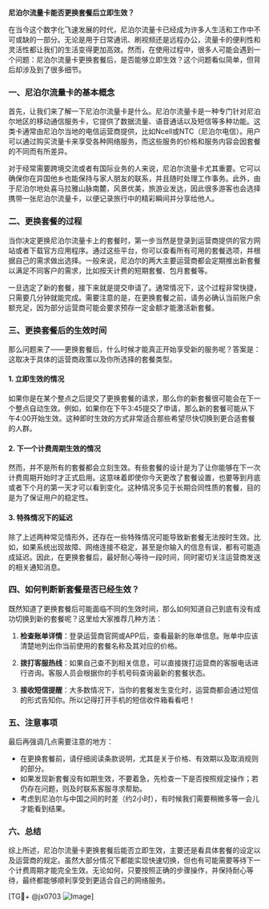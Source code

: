 **尼泊尔流量卡能否更换套餐后立即生效？**

在当今这个数字化飞速发展的时代，尼泊尔流量卡已经成为许多人生活和工作中不可或缺的一部分。无论是用于日常通讯、刷视频还是远程办公，流量卡的便利性和灵活性都让我们的生活变得更加高效。然而，在使用过程中，很多人可能会遇到一个问题：尼泊尔流量卡更换套餐后，是否能够立即生效？这个问题看似简单，但背后却涉及到了很多细节。

### 一、尼泊尔流量卡的基本概念

首先，让我们来了解一下尼泊尔流量卡是什么。尼泊尔流量卡是一种专门针对尼泊尔地区的移动通信服务卡，它提供了数据流量、语音通话以及短信等多种功能。这类卡通常由尼泊尔当地的电信运营商提供，比如Ncell或NTC（尼泊尔电信）。用户可以通过购买流量卡来享受各种网络服务，而这些服务的价格和服务内容会因套餐的不同而有所差异。

对于经常需要跨境交流或者有国际业务的人来说，尼泊尔流量卡尤其重要。它可以确保你在异国他乡也能保持与家人朋友的联系，并且随时处理工作事务。此外，由于尼泊尔地处喜马拉雅山脉南麓，风景优美，旅游业发达，因此很多游客也会选择携带一张尼泊尔流量卡，以便记录旅行中的精彩瞬间并分享给他人。

### 二、更换套餐的过程

当你决定更换尼泊尔流量卡上的套餐时，第一步当然是登录到运营商提供的官方网站或者下载官方应用程序。通过这些平台，你可以查看所有可用的套餐选项，并根据自己的需求做出选择。一般来说，尼泊尔的两大主要运营商都会定期推出新套餐以满足不同客户的需求，比如按天计费的短期套餐、包月套餐等。

一旦选定了新的套餐，接下来就是提交申请了。通常情况下，这个过程非常快捷，只需要几分钟就能完成。需要注意的是，在更换套餐之前，请务必确认当前账户余额充足，因为部分运营商可能会要求预存一定金额才能激活新套餐。

### 三、更换套餐后的生效时间

那么问题来了——更换套餐后，什么时候才能真正开始享受新的服务呢？答案是：这取决于具体的运营商政策以及你所选择的套餐类型。

#### 1. 立即生效的情况
如果你是在某个整点之后提交了更换套餐的请求，那么你的新套餐很可能会在下一个整点自动生效。例如，如果你在下午3:45提交了申请，那么新的套餐可能从下午4:00开始生效。这种即时生效的方式非常适合那些希望尽快切换到更合适套餐的人群。

#### 2. 下一个计费周期生效的情况
然而，并不是所有的套餐都会立刻生效。有些套餐的设计是为了让你能够在下一次计费周期开始时才正式启用。这意味着即使你今天更改了套餐设置，也要等到月底或者下个月的第一天才可以看到变化。这种情况多见于长期合同性质的套餐，目的是为了保证用户的稳定性。

#### 3. 特殊情况下的延迟
除了上述两种常见情形外，还存在一些特殊情况可能导致新套餐无法按时生效。比如，如果系统出现故障、网络连接不稳定，甚至是你输入的信息有误，都有可能造成延迟。因此，在更换套餐后，最好耐心等待一段时间，同时密切关注运营商发送的相关通知消息。

### 四、如何判断新套餐是否已经生效？

既然知道了更换套餐后可能面临不同的生效时间，那么如何知道自己到底有没有成功切换到新的套餐呢？这里给大家推荐几种方法：

1. **检查账单详情**：登录运营商官网或APP后，查看最新的账单信息。账单中应该清楚地列出你当前使用的套餐名称及其对应的价格。
   
2. **拨打客服热线**：如果自己查不到相关信息，可以直接拨打运营商的客服电话进行咨询。客服人员会根据你的手机号码查询最新的套餐状态。

3. **接收短信提醒**：大多数情况下，当你的套餐发生变化时，运营商都会通过短信的形式告知你。所以记得打开手机的短信收件箱看看吧！

### 五、注意事项

最后再强调几点需要注意的地方：

- 在更换套餐前，请仔细阅读条款说明，尤其是关于价格、有效期以及取消规则的部分。
- 如果发现新套餐没有如期生效，不要着急，先检查一下是否按照规定操作；若仍存在问题，则及时联系客服寻求帮助。
- 考虑到尼泊尔与中国之间的时差（约2小时），有时候我们需要稍微多等一会儿才能看到结果。

### 六、总结

综上所述，尼泊尔流量卡更换套餐后能否立即生效，主要还是看具体套餐的设定以及运营商的规定。虽然大部分情况下都能实现快速切换，但也有可能需要等待下一个计费周期才能完全生效。无论如何，只要按照正确的步骤操作，并保持耐心等待，最终都能够顺利享受到更适合自己的网络服务。

[TG💪+ @jx0703 ![Image](https://github.com/user-attachments/assets/dbca1d08-cadb-493c-b0ec-ad6f7a83f270)]